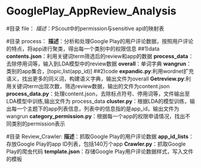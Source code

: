 # GooglePlay_AppReview_Analysis

#目录 file：
        *描述*：PScout中的permission与sensitive api的映射表

#目录 process：
        **描述**：分析和处理Google Play的用户评论数据，按照用户评论的特点，将app进行聚类，得出每一个类别中的权限信息
##1)data
        **contents.json**：利用关键词term筛选后的review和app的数据
        **process_data**：去除停用词等，输入到LDA模型中的review数据
        **overall**：单词字典
        **wangrun**：类别的app集合，[topic,list(app_id)]
##2)code
        **expandic.py**:利用wordnet扩充语义，找出更多的同义词，构建语义字典，输出文件为overall
        **Getreview.py**:利用关键词term出现次数，筛选review数据，输出的文件为content.json
        **process_data.py**：处理content.json，去除标点符号、停用词等，文件输出至LDA模型中训练,输出文件为 process_data
        **cluster.py**：根据LDA的模型训练，输出每一个主题下的app列表信息，列表中的信息指的是app_id，输出文件为wangrun
        **category_permission.py**：根据每一个app的权限申请情况，找出不同类别的permission表示

#目录 Review_Crawler:
        **描述**：抓取Google Play的用户评论数据
        **app_id_lists**：存放Google Play的app ID列表，包括140万个app
        **Crawler.py**：抓取Google Play的爬虫代码
        **template.json**：存储Google Play用户评论数据样式，写入文件的模板

